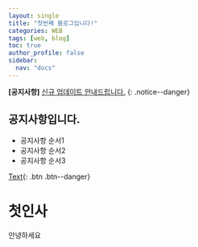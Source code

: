 ```yaml
---
layout: single
title: "첫번째 블로그입니다!"
categories: WEB
tags: [web, blog]
toc: true
author_profile: false
sidebar:
  nav: "docs"
---
```

**[공지사항]** [신규 업데이트 안내드립니다.](https://www.naver.com)
{: .notice--danger}

<div class="notice--success">
  <h2>공지사항입니다.</h2>
  <ul>
    <li>공지사항 순서1 </li>
    <li>공지사항 순서2 </li>
    <li>공지사항 순서3 </li>
  </ul>
</div>

[Text](#link){: .btn .btn--danger}

# 첫인사
안녕하세요
